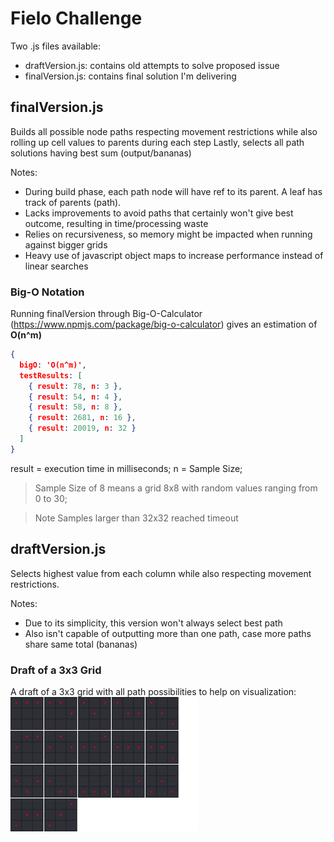 # Fielo Challenge
Two .js files available:
- draftVersion.js: contains old attempts to solve proposed issue
- finalVersion.js: contains final solution I'm delivering

## finalVersion.js
Builds all possible node paths respecting movement restrictions while also rolling up cell values to parents during each step
Lastly, selects all path solutions having best sum (output/bananas)

Notes:
- During build phase, each path node will have ref to its parent. A leaf has track of parents (path).
- Lacks improvements to avoid paths that certainly won't give best outcome, resulting in time/processing waste
- Relies on recursiveness, so memory might be impacted when running against bigger grids
- Heavy use of javascript object maps to increase performance instead of linear searches

### Big-O Notation
Running finalVersion through Big-O-Calculator (https://www.npmjs.com/package/big-o-calculator) gives an estimation of **O(n^m)**

```json
{
  bigO: 'O(n^m)',
  testResults: [
    { result: 78, n: 3 },
    { result: 54, n: 4 },
    { result: 58, n: 8 },
    { result: 2681, n: 16 },
    { result: 20019, n: 32 }
  ]
}
```
result = execution time in milliseconds;
n = Sample Size;
> Sample Size of 8 means a grid 8x8 with random values ranging from 0 to 30;

> Note
> Samples larger than 32x32 reached timeout

## draftVersion.js
Selects highest value from each column while also respecting movement restrictions.

Notes:
- Due to its simplicity, this version won't always select best path
- Also isn't capable of outputting more than one path, case more paths share same total (bananas)

### Draft of a 3x3 Grid
A draft of a 3x3 grid with all path possibilities to help on visualization:
<img src=".\3x3drafts.png" width="300" />